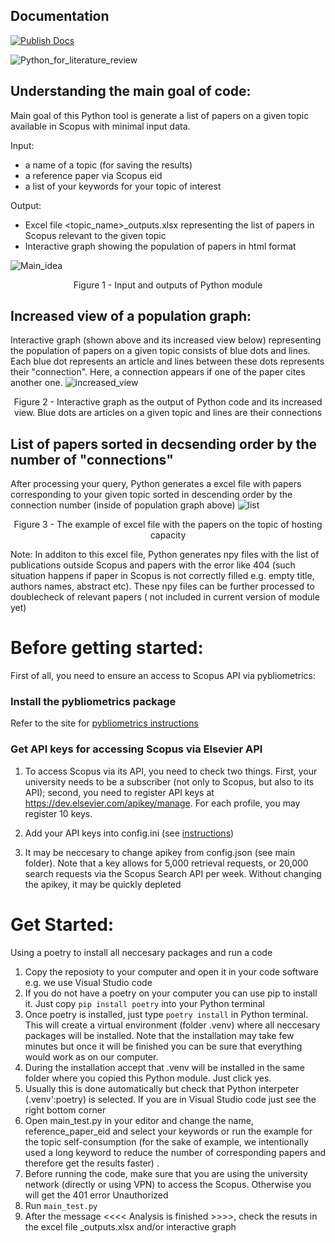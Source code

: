 
## Documentation
[![Publish Docs](https://github.com/Ildar-Daminov/Python_for_literature_review_in_Scopus/actions/workflows/main.yml/badge.svg)](https://github.com/Ildar-Daminov/Python_for_literature_review_in_Scopus/actions/workflows/main.yml)

![Python_for_literature_review](https://user-images.githubusercontent.com/73365375/208320965-24fe4441-5ca9-4749-bb73-f17045f511e1.jpg)

## Understanding the main goal of code:

Main goal of this Python tool is generate a list of papers on a given topic available in Scopus with minimal input data.

Input:
- a name of a topic (for saving the results)
- a reference paper via Scopus eid 
- a list of your keywords for your topic of interest

Output: 
- Excel file <topic_name>_outputs.xlsx representing the list of papers in Scopus relevant to the  given topic
- Interactive graph showing the population of papers in html format

![Main_idea](https://user-images.githubusercontent.com/73365375/210181715-3f7a659e-c6c0-4b7e-a9a7-1c714d476af2.jpg)
<p align="center">Figure 1 - Input and outputs of Python module </p>


## Increased view of a population graph: 
Interactive graph (shown above and its increased view below) representing the population of papers on a given topic consists of blue dots and lines.
Each blue dot represents an article and lines between these dots represents their "connection". Here, a connection appears if one of the paper cites another one. 
![increased_view](https://user-images.githubusercontent.com/73365375/208321127-40c12253-d77d-4fd7-af8c-2f91d962877d.jpg)
<p align="center">Figure 2 - Interactive graph as the output of Python code and its increased view. Blue dots are articles on a given topic and lines are their connections </p>

## List of papers sorted in decsending order by the number of "connections"
After processing your query, Python generates a excel file with papers corresponding to your given topic sorted in descending order by the connection number (inside of population graph above)
![list](https://user-images.githubusercontent.com/73365375/210182373-5b234e04-1020-4d17-8c8f-2c8be3f59a2c.jpg)
<p align="center">Figure 3 - The example of excel file with the papers on the topic of hosting capacity </p>

Note: In additon to this excel file, Python generates npy files with the list of publications outside Scopus and papers with the error like 404 (such situation happens if paper in Scopus is not correctly filled e.g. empty title, authors names, abstract etc). These npy files can be further processed to doublecheck of relevant papers ( not included in current version of module yet)


# Before getting started:
First of all, you need to ensure an access to Scopus API via pybliometrics:

### Install the pybliometrics package 
Refer to the site for [pybliometrics instructions](https://pybliometrics.readthedocs.io/en/stable/)

### Get API keys for accessing Scopus via Elsevier API
1. To access Scopus via its API, you need to check two things. First, your university needs to be a subscriber (not only to Scopus, but also to its API); second, you need to register API keys at https://dev.elsevier.com/apikey/manage. For each profile, you may register 10 keys.

2. Add your API keys into config.ini (see [instructions](https://pybliometrics.readthedocs.io/en/stable/configuration.html#))

3. It may be neccesary to change apikey from config.json (see main folder). Note that a key allows for 5,000 retrieval requests, or 20,000 search requests via the Scopus Search API per week. Without changing the apikey, it may be quickly depleted 


# Get Started:
Using a poetry to install all neccesary packages and run a code  
1. Copy the reposioty to your computer and open it in your code software e.g. we use Visual Studio code
2. If you do not have a poetry on your computer you can use pip to install it. Just copy ```pip install poetry``` into your Python terminal
3. Once poetry is installed, just type  ```poetry install``` in Python terminal. This will create a virtual environment (folder .venv) where all neccesary packages will be installed. Note that the installation may take few minutes but once it will be finished you can be sure that everything would work as on our computer. 
4. During the installation accept that .venv will be installed in the same folder where you copied this Python module. Just click yes. 
5. Usually this is done automatically but check that Python interpeter (.venv':poetry) is selected. If you are in Visual Studio code just see the right bottom corner 
6. Open main_test.py in your editor and change the name, reference_paper_eid and select your keywords or run the example for the topic self-consumption (for the sake of example, we intentionally used a long keyword to reduce the number of corresponding papers and therefore get the results faster) . 
7. Before running the code, make sure that you are using the university network (directly or using VPN) to access the Scopus. Otherwise you will get the 401 error Unauthorized
8. Run ```main_test.py``` 
9. After the message <<<< Analysis is finished >>>>, check the resuts in the excel file <name>_outputs.xlsx and/or interactive graph

